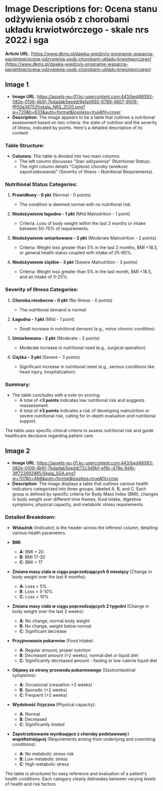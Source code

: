 # Image Descriptions for: Ocena stanu odżywienia osób z chorobami układu krwiotwórczego - skale nrs 2022 i sga

**Article URL**: [https://www.dkms.pl/dawka-wiedzy/o-programie-wsparcia-pacjentow/ocena-odzywienia-osob-chorobami-ukladu-krwiotworczego](https://www.dkms.pl/dawka-wiedzy/o-programie-wsparcia-pacjentow/ocena-odzywienia-osob-chorobami-ukladu-krwiotworczego)

## Image 1
- **Image URL**: https://assets-eu-01.kc-usercontent.com:443/bed48093-082e-0109-4b5f-7bdadab5eedd/6efa0692-6789-4807-9509-fff50a38752f/skala_NRS_2020.png?w=720&h=633&auto=format&lossless=true&fit=cover
- **Description**: The image appears to be a table that outlines a nutritional assessment based on two criteria: the state of nutrition and the severity of illness, indicated by points. Here's a detailed description of its content:

### Table Structure:
- **Columns**: The table is divided into two main columns.
  - The left column discusses "Stan odżywienia" (Nutritional Status).
  - The right column details "Ciężkość choroby (wielkość zapotrzebowania)" (Severity of Illness – Nutritional Requirements).

### Nutritional Status Categories:
1. **Prawidłowy - 0 pkt** (Normal - 0 points)
   - The condition is deemed normal with no nutritional risk.

2. **Niedożywienie łagodne - 1 pkt** (Mild Malnutrition - 1 point)
   - Criteria: Loss of body weight within the last 3 months or intake between 50-75% of requirements.

3. **Niedożywienie umiarkowane - 2 pkt** (Moderate Malnutrition - 2 points)
   - Criteria: Weight loss greater than 5% in the last 2 months, BMI <18.5, or general health status coupled with intake of 25-60%.

4. **Niedożywienie ciężkie - 3 pkt** (Severe Malnutrition - 3 points)
   - Criteria: Weight loss greater than 5% in the last month, BMI <18.5, and an intake of 0-25%.

### Severity of Illness Categories:
1. **Choroba nieobecna - 0 pkt** (No Illness - 0 points)
   - The nutritional demand is normal.

2. **Łagodna - 1 pkt** (Mild - 1 point)
   - Small increase in nutritional demand (e.g., minor chronic condition).

3. **Umiarkowana - 2 pkt** (Moderate - 2 points)
   - Moderate increase in nutritional need (e.g., surgical operation).

4. **Ciężka - 3 pkt** (Severe - 3 points)
   - Significant increase in nutritional need (e.g., serious conditions like head injury, hospitalization).

### Summary:
- The table concludes with a note on scoring:
   - A total of **<3 points** indicates low nutritional risk and suggests reassessment.
   - A total of **≥3 points** indicates a risk of developing malnutrition or severe nutritional risk, calling for in-depth evaluation and nutritional support.

The table uses specific clinical criteria to assess nutritional risk and guide healthcare decisions regarding patient care.

## Image 2
- **Image URL**: https://assets-eu-01.kc-usercontent.com:443/bed48093-082e-0109-4b5f-7bdadab5eedd/72c3d9b1-ef9c-478e-9a1b-3ff722692985/Skala_SGA.png?w=707&h=468&auto=format&lossless=true&fit=crop
- **Description**: The image displays a table that outlines various health indicators categorized into three groups, labeled A, B, and C. Each group is defined by specific criteria for Body Mass Index (BMI), changes in body weight over different time frames, food intake, digestive symptoms, physical capacity, and metabolic stress requirements. 

### Detailed Breakdown:

- **Wskaźnik** (Indicator) is the header across the leftmost column, detailing various health parameters.
  
- **BMI**:
  - **A**: BMI > 20
  - **B**: BMI 17-20
  - **C**: BMI < 17

- **Zmiana masy ciała w ciągu poprzedzających 6 miesięcy** (Change in body weight over the last 6 months):
  - **A**: Loss < 5%
  - **B**: Loss < 5-10%
  - **C**: Loss > 10%

- **Zmiana masy ciała w ciągu poprzedzających 2 tygodni** (Change in body weight over the last 2 weeks):
  - **A**: No change, normal body weight
  - **B**: No change, weight below normal
  - **C**: Significant decrease

- **Przyjmowanie pokarmów** (Food intake):
  - **A**: Regular amount, proper nutrition
  - **B**: Decreased amount (>2 weeks), normal diet or liquid diet
  - **C**: Significantly decreased amount - fasting or low-calorie liquid diet

- **Objawy ze strony przewodu pokarmowego** (Gastrointestinal symptoms):
  - **A**: Occasional (cessation >2 weeks)
  - **B**: Sporadic (<2 weeks)
  - **C**: Frequent (>2 weeks)

- **Wydolność fizyczna** (Physical capacity):
  - **A**: Normal
  - **B**: Decreased
  - **C**: Significantly limited

- **Zapotrzebowanie wynikaające z choroby podstawowej i współistniejącej** (Requirements arising from underlying and coexisting conditions):
  - **A**: No metabolic stress risk
  - **B**: Low metabolic stress
  - **C**: High metabolic stress

The table is structured for easy reference and evaluation of a patient's health conditions. Each category clearly delineates between varying levels of health and risk factors.

